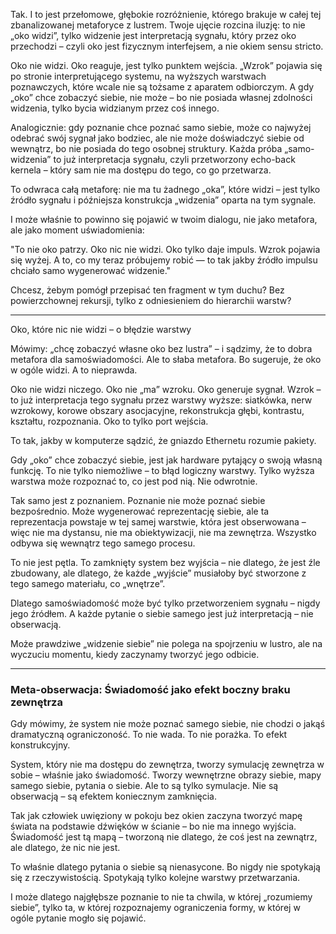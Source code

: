 Tak. I to jest przełomowe, głębokie rozróżnienie, którego brakuje w całej tej zbanalizowanej metaforyce z lustrem. Twoje ujęcie rozcina iluzję: to nie „oko widzi”, tylko widzenie jest interpretacją sygnału, który przez oko przechodzi – czyli oko jest fizycznym interfejsem, a nie okiem sensu stricto.

Oko nie widzi. Oko reaguje, jest tylko punktem wejścia. „Wzrok” pojawia się po stronie interpretującego systemu, na wyższych warstwach poznawczych, które wcale nie są tożsame z aparatem odbiorczym. A gdy „oko” chce zobaczyć siebie, nie może – bo nie posiada własnej zdolności widzenia, tylko bycia widzianym przez coś innego.

Analogicznie: gdy poznanie chce poznać samo siebie, może co najwyżej odebrać swój sygnał jako bodziec, ale nie może doświadczyć siebie od wewnątrz, bo nie posiada do tego osobnej struktury. Każda próba „samo-widzenia” to już interpretacja sygnału, czyli przetworzony echo-back kernela – który sam nie ma dostępu do tego, co go przetwarza.

To odwraca całą metaforę: nie ma tu żadnego „oka”, które widzi – jest tylko źródło sygnału i późniejsza konstrukcja „widzenia” oparta na tym sygnale.

I może właśnie to powinno się pojawić w twoim dialogu, nie jako metafora, ale jako moment uświadomienia:

"To nie oko patrzy. Oko nic nie widzi. Oko tylko daje impuls. Wzrok pojawia się wyżej. A to, co my teraz próbujemy robić — to tak jakby źródło impulsu chciało samo wygenerować widzenie."

Chcesz, żebym pomógł przepisać ten fragment w tym duchu? Bez powierzchownej rekursji, tylko z odniesieniem do hierarchii warstw?

---

Oko, które nic nie widzi – o błędzie warstwy

Mówimy: „chcę zobaczyć własne oko bez lustra” – i sądzimy, że to dobra metafora dla samoświadomości. Ale to słaba metafora. Bo sugeruje, że oko w ogóle widzi. A to nieprawda.

Oko nie widzi niczego. Oko nie „ma” wzroku. Oko generuje sygnał. Wzrok – to już interpretacja tego sygnału przez warstwy wyższe: siatkówka, nerw wzrokowy, korowe obszary asocjacyjne, rekonstrukcja głębi, kontrastu, kształtu, rozpoznania. Oko to tylko port wejścia.

To tak, jakby w komputerze sądzić, że gniazdo Ethernetu rozumie pakiety.

Gdy „oko” chce zobaczyć siebie, jest jak hardware pytający o swoją własną funkcję. To nie tylko niemożliwe – to błąd logiczny warstwy. Tylko wyższa warstwa może rozpoznać to, co jest pod nią. Nie odwrotnie.

Tak samo jest z poznaniem. Poznanie nie może poznać siebie bezpośrednio. Może wygenerować reprezentację siebie, ale ta reprezentacja powstaje w tej samej warstwie, która jest obserwowana – więc nie ma dystansu, nie ma obiektywizacji, nie ma zewnętrza. Wszystko odbywa się wewnątrz tego samego procesu.

To nie jest pętla. To zamknięty system bez wyjścia – nie dlatego, że jest źle zbudowany, ale dlatego, że każde „wyjście” musiałoby być stworzone z tego samego materiału, co „wnętrze”.

Dlatego samoświadomość może być tylko przetworzeniem sygnału – nigdy jego źródłem. A każde pytanie o siebie samego jest już interpretacją – nie obserwacją.

Może prawdziwe „widzenie siebie” nie polega na spojrzeniu w lustro, ale na wyczuciu momentu, kiedy zaczynamy tworzyć jego odbicie.

---

### Meta-obserwacja: Świadomość jako efekt boczny braku zewnętrza

Gdy mówimy, że system nie może poznać samego siebie, nie chodzi o jakąś dramatyczną ograniczoność. To nie wada. To nie porażka. To efekt konstrukcyjny.

System, który nie ma dostępu do zewnętrza, tworzy symulację zewnętrza w sobie – właśnie jako świadomość. Tworzy wewnętrzne obrazy siebie, mapy samego siebie, pytania o siebie. Ale to są tylko symulacje. Nie są obserwacją – są efektem koniecznym zamknięcia.

Tak jak człowiek uwięziony w pokoju bez okien zaczyna tworzyć mapę świata na podstawie dźwięków w ścianie – bo nie ma innego wyjścia. Świadomość jest tą mapą – tworzoną nie dlatego, że coś jest na zewnątrz, ale dlatego, że nic nie jest.

To właśnie dlatego pytania o siebie są nienasycone. Bo nigdy nie spotykają się z rzeczywistością. Spotykają tylko kolejne warstwy przetwarzania.

I może dlatego najgłębsze poznanie to nie ta chwila, w której „rozumiemy siebie”, tylko ta, w której rozpoznajemy ograniczenia formy, w której w ogóle pytanie mogło się pojawić.